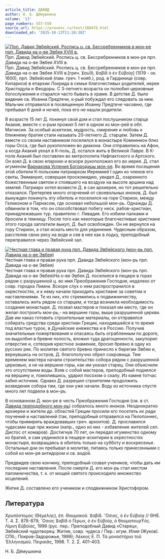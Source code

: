 ```yaml
---
article_title: ДАВИД
author: Н. Б. Дёмушкина
volume: '13'
page_numbers: 557-558
source_url: https://pravenc.ru/text/168478.html
downloaded_at: '2025-10-13T11:28:38Z'
---
```


[![Прп. Давид Эвбейский. Роспись ц. св. Бессребренников в мон-ре прп. Давида на о-ве Эвбея XVIII в.](https://pravenc.ru/data/009/476/1234/i200.jpg "Кликните для увеличения картинки")](https://pravenc.ru/data/009/476/1234/i400.jpg)Прп. Давид Эвбейский. Роспись ц. св. Бессребренников в мон-ре прп. Давида на о-ве Эвбея XVIII в.  
Прп. Давид Эвбейский. Роспись ц. св. Бессребренников в мон-ре прп. Давида на о-ве Эвбея XVIII в.[греч. Ϫαυΐδ, Ϫαβὶδ ὁ ἐν Εὐβοίᾳ] (1519 - ок. 1600), прп. Эвбейский (пам. греч. 1 нояб.), род. в Гардинице (совр. Кипариси) в епархии Локрида в семье благочестивых родителей, иерея Христодула и Феодоры. С 3-летнего возраста он полюбил церковные богослужения и старался часто бывать в храме. В детстве Д. было видение св. Иоанна Предтечи, к-рый побуждал его следовать за ним. Мальчик отправился в посвященную Иоанну Предтече часовню, где пребывал 6 дней и ночей, пока его не нашли родители.

В возрасте 15 лет Д. покинул свой дом и стал послушником старца Акакия, вместе с к-рым прожил 5 лет в одном из мон-рей в обл. Магнисия. За особый аскетизм, мудрость, смирение и любовь к ближнему братия стали называть 20-летнего Д. старцем. Затем Д. вместе со своим наставником поселился в монастыре Комнинион близ горы Осса, где был рукоположен во диакона. Они отправились на Афон, а когда Акакий уехал в К-поль, Д. остался жить в Великой Лавре. В К-поле Акакий был поставлен во митрополита Нафпактского и Артского. Он взял Д. в свою епархию и вскоре рукоположил его во иерея. Д. стал игуменом [Варнакова Успения Богородицы мон-ря](<https://pravenc.ru/text/Варнакова Успения Богородицы мон-ря.html>). Во время посещения этой обители К-польским патриархом Иеремией I один из членов его свиты, Эммануил, совершая проскомидию, увидел Д., озаренного божественным светом и стоявшего на воздухе на высоте аршина над землей. Патриарх хотел возвести Д. в сан архиерея, но тот решительно отказался. Претерпев много огорчений от своевольных иноков, Д. был вынужден покинуть эту обитель и поселился на горе Стирион, между Геликоном и Парнасом, где основал небольшой мон-рь. Однажды Д. обвинили в том, что он способствовал побегу неск. рабов-христиан, принадлежавших тур. правителю г. Ливадия. Его избили палками и бросили в темницу. После того как некоторые благочестивые христиане этого города заплатили выкуп, Д. был освобожден. Он не вернулся на гору Стирион, а стал искать место для уединения. Чудесным образом, расстелив свою рясу на воде и сев в нее как в лодку, преподобный переправился через Эвбейский зал.

[![Честная глава и правая рука прп. Давида Эвбейского (мон-рь прп. Давида на о-ве Эвбея)](https://pravenc.ru/data/919/475/1234/i200.jpg "Кликните для увеличения картинки")](https://pravenc.ru/data/919/475/1234/i400.jpg)Честная глава и правая рука прп. Давида Эвбейского (мон-рь прп. Давида на о-ве Эвбея)  
Честная глава и правая рука прп. Давида Эвбейского (мон-рь прп. Давида на о-ве Эвбея)На о-ве Эвбея Д. поселился в пещере в горах рядом с разрушенной ц. во имя Преображения Господня, недалеко от совр. городка Лимни. Вскоре слух о нем распространился в окрестностях, и к нему начали приходить христиане за советом и наставлениями. Те из них, кто стремились к подвижничеству, оставались жить рядом со старцем, и тогда возникла необходимость создания монастыря. Д. позвал мастеров и показал им место, где он желал построить мон-рь,- на вершине горы, выше разрушенной церкви. Дав им наказ готовить строительные материалы, он отправился собирать средства среди христиан Греции, находившейся в то время под властью турок, в Дунайские княжества и в Россию. Получив значительные пожертвования и опасаясь быть ограбленным по дороге, он выдолбил в бревне полость, вложил туда драгоценности, закупорил отверстие и, сотворив крестное знамение, бросил бревно в одну из русских рек. По молитве святого бревно принесло к берегам Эвбеи и, вернувшись на остров, Д. благополучно обрел сокровища. Тем временем мастера начали строительство собора рядом с разрушенной церковью, а не на вершине горы, как им указал старец. Они объяснили это отсутствием воды. Взяв с собой мастеров, преподобный поднялся на вершину и, помолившись, ударил посохом о скалу. Из камня тотчас забил источник. Однако Д. разрешил строителям продолжить возведение собора там, где они уже начали. Воду из источника спустя много лет подвели в мон-рь.

В основанном Д. мон-ре в честь Преображения Господня (см. в ст. [Давида преподобного мон-рь](<https://pravenc.ru/text/Давида преподобного мон-рь.html>)) собралось много иноков. Неоднократно архиереи и жители др. областей Греции просили его посетить их ради поучений и наставлений (так, преподобный отправился на Пелопоннес, чтобы примирить враждовавших греч. архонтов). Д. прославился чудесами еще при жизни (напр., одно из них - избавление жителей сел. Дистос от комаров). Достигнув 70 лет, он передал игуменство одному из братий, а сам уединился в пещере-аскитирии в окрестностях монастыря, возвращаясь в обитель только на субботу и воскресенье. Остальные дни он пребывал в молитве, питаясь только принесенными с собой из мон-ря антидором и св. водой.

Предвидев свою кончину, преподобный созвал учеников, чтобы дать им последние наставления. После смерти Д. его мон-рь стал местом паломничества, т. к. от мощей святого происходило множество исцелений.

Житие Д. составлено его учеником и сподвижником Христофором.

## Литература

Χρυσόστομος (Θέμελης), ἐπ. Θαυμακοῦ. Ϫαβίδ. ῞Οσιος, ὁ ἐν Εὐβοίᾳ // ΘΗΕ. Τ. 4. Σ. 878-879; ῞Οσιος Ϫαβίδ ὁ Γέρων, ὁ ἐν Εὐβοίᾳ, ὁ θαυματουρϒός. Λίμνη Εὐβοίας, 1996 (рус. пер.: Преподобный Давид «Старец», Эвбейский чудотворец: Житие, совр. чудеса / Пер.: игум. Илия (Жуков). СПб.; Покров-Задорожье, 1999); Λέκκος Ε. Π. Τά μοναστήρια τοῦ ῾Ελληνισμοῦ. Πειραιᾶς, 1998. T. 2. Σ. 401-403.

Н. Б. Дёмушкина
